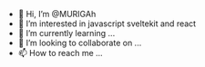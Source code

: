 - 👋 Hi, I’m @MURIGAh
- 👀 I’m interested in javascript sveltekit and react
- 🌱 I’m currently learning ...
- 💞️ I’m looking to collaborate on ...
- 📫 How to reach me ...

<!---
MURIGAh/MURIGAh is a ✨ special ✨ repository because its `README.md` (this file) appears on your GitHub profile.
You can click the Preview link to take a look at your changes.
--->
